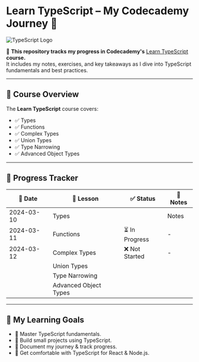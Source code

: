 # **Learn TypeScript – My Codecademy Journey 🚀**  

![TypeScript Logo](https://upload.wikimedia.org/wikipedia/commons/6/6a/TypeScript_Logo.svg)  

📌 **This repository tracks my progress in Codecademy's** [Learn TypeScript](https://www.codecademy.com/learn/learn-typescript) **course.**  
It includes my notes, exercises, and key takeaways as I dive into TypeScript fundamentals and best practices.  

---

## **📖 Course Overview**  
The **Learn TypeScript** course covers:  
- ✅ Types
- ✅ Functions  
- ✅ Complex Types  
- ✅ Union Types
- ✅ Type Narrowing
- ✅ Advanced Object Types

---

 

## **🚀 Progress Tracker**

| 📅 Date     | 📖 Lesson              | ✅ Status      | 📝 Notes |
| ---------- | --------------------- | ------------- | ------- |
| 2024-03-10 | Types                 |               | Notes   |
| 2024-03-11 | Functions             | ⏳ In Progress | -       |
| 2024-03-12 | Complex Types         | ❌ Not Started | -       |
|            | Union Types           |               |         |
|            | Type Narrowing        |               |         |
|            | Advanced Object Types |               |         |

------

## **📝 My Learning Goals**

- 🎯 Master TypeScript fundamentals.
- 🎯 Build small projects using TypeScript.
- 🎯 Document my journey & track progress.
- 🎯 Get comfortable with TypeScript for React & Node.js.

